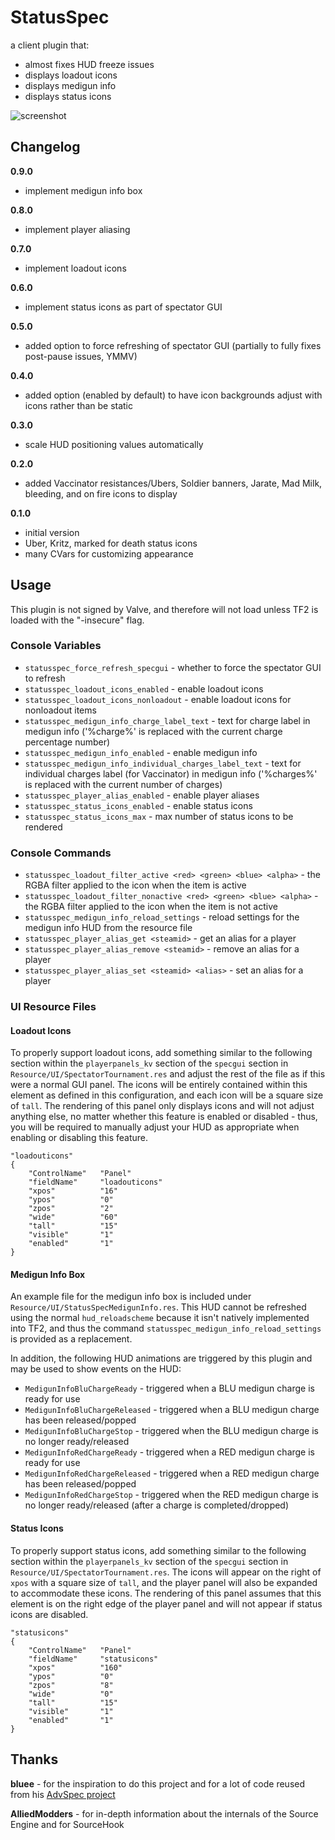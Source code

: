 StatusSpec
==========

a client plugin that:
* almost fixes HUD freeze issues
* displays loadout icons
* displays medigun info
* displays status icons

![screenshot](http://i.imgur.com/HliUKLk.png)

Changelog
---------

**0.9.0**
* implement medigun info box

**0.8.0**
* implement player aliasing

**0.7.0**
* implement loadout icons

**0.6.0**
* implement status icons as part of spectator GUI

**0.5.0**
* added option to force refreshing of spectator GUI (partially to fully fixes post-pause issues, YMMV)

**0.4.0**
* added option (enabled by default) to have icon backgrounds adjust with icons rather than be static

**0.3.0**
* scale HUD positioning values automatically

**0.2.0**
* added Vaccinator resistances/Ubers, Soldier banners, Jarate, Mad Milk, bleeding, and on fire icons to display

**0.1.0**
* initial version
* Uber, Kritz, marked for death status icons
* many CVars for customizing appearance

Usage
-----
This plugin is not signed by Valve, and therefore will not load unless TF2 is loaded with the "-insecure" flag.

### Console Variables
* `statusspec_force_refresh_specgui` - whether to force the spectator GUI to refresh
* `statusspec_loadout_icons_enabled` - enable loadout icons
* `statusspec_loadout_icons_nonloadout` - enable loadout icons for nonloadout items
* `statusspec_medigun_info_charge_label_text` - text for charge label in medigun info ('%charge%' is replaced with the current charge percentage number)
* `statusspec_medigun_info_enabled` - enable medigun info
* `statusspec_medigun_info_individual_charges_label_text` - text for individual charges label (for Vaccinator) in medigun info ('%charges%' is replaced with the current number of charges)
* `statusspec_player_alias_enabled` - enable player aliases
* `statusspec_status_icons_enabled` - enable status icons
* `statusspec_status_icons_max` - max number of status icons to be rendered

### Console Commands
* `statusspec_loadout_filter_active <red> <green> <blue> <alpha>` - the RGBA filter applied to the icon when the item is active
* `statusspec_loadout_filter_nonactive <red> <green> <blue> <alpha>` - the RGBA filter applied to the icon when the item is not active
* `statusspec_medigun_info_reload_settings` - reload settings for the medigun info HUD from the resource file
* `statusspec_player_alias_get <steamid>` - get an alias for a player
* `statusspec_player_alias_remove <steamid>` - remove an alias for a player
* `statusspec_player_alias_set <steamid> <alias>` - set an alias for a player

### UI Resource Files

#### Loadout Icons
To properly support loadout icons, add something similar to the following section within the `playerpanels_kv` section of the `specgui` section in `Resource/UI/SpectatorTournament.res` and adjust the rest of the file as if this were a normal GUI panel. The icons will be entirely contained within this element as defined in this configuration, and each icon will be a square size of `tall`. The rendering of this panel only displays icons and will not adjust anything else, no matter whether this feature is enabled or disabled - thus, you will be required to manually adjust your HUD as appropriate when enabling or disabling this feature.
```
"loadouticons"
{
	"ControlName"   "Panel"
	"fieldName"     "loadouticons"
	"xpos"          "16"
	"ypos"          "0"
	"zpos"          "2"
	"wide"          "60"
	"tall"          "15"
	"visible"       "1"
	"enabled"       "1"
}
```

#### Medigun Info Box
An example file for the medigun info box is included under `Resource/UI/StatusSpecMedigunInfo.res`. This HUD cannot be refreshed using the normal `hud_reloadscheme` because it isn't natively implemented into TF2, and thus the command `statusspec_medigun_info_reload_settings` is provided as a replacement.

In addition, the following HUD animations are triggered by this plugin and may be used to show events on the HUD:
* `MedigunInfoBluChargeReady` - triggered when a BLU medigun charge is ready for use
* `MedigunInfoBluChargeReleased` - triggered when a BLU medigun charge has been released/popped
* `MedigunInfoBluChargeStop` - triggered when the BLU medigun charge is no longer ready/released
* `MedigunInfoRedChargeReady` - triggered when a RED medigun charge is ready for use
* `MedigunInfoRedChargeReleased` - triggered when a RED medigun charge has been released/popped
* `MedigunInfoRedChargeStop` - triggered when the RED medigun charge is no longer ready/released (after a charge is completed/dropped)

#### Status Icons
To properly support status icons, add something similar to the following section within the `playerpanels_kv` section of the `specgui` section in `Resource/UI/SpectatorTournament.res`. The icons will appear on the right of `xpos` with a square size of `tall`, and the player panel will also be expanded to accommodate these icons. The rendering of this panel assumes that this element is on the right edge of the player panel and will not appear if status icons are disabled.
```
"statusicons"
{
	"ControlName"	"Panel"
	"fieldName"		"statusicons"
	"xpos"			"160"
	"ypos"			"0"
	"zpos"			"8"
	"wide"			"0"
	"tall"			"15"
	"visible"		"1"
	"enabled"		"1"
}
```

Thanks
------
**bluee** - for the inspiration to do this project and for a lot of code reused from his [AdvSpec project](https://github.com/MattMcNam/advspec)

**AlliedModders** - for in-depth information about the internals of the Source Engine and for SourceHook